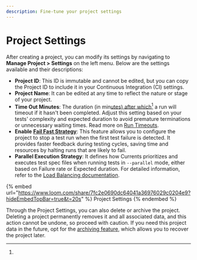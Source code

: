 ```yaml
---
description: Fine-tune your project settings
---
```


# Project Settings

After creating a project, you can modify its settings by navigating to **Manage Project > Settings** on the left menu. Below are the settings available and their descriptions:

* **Project ID**: This ID is immutable and cannot be edited, but you can copy the Project ID to include it in your Continuous Integration (CI) settings.
* **Project Name**: It can be edited at any time to reflect the nature or stage of your project.
* **Time Out Minutes**: The duration (in min[utes) after which](#user-content-fn-1)[^1] a run will timeout if it hasn't been completed. Adjust this setting based on your tests' complexity and expected duration to avoid premature terminations or unnecessary waiting times. Read more on [Run Timeouts](../runs/run-timeouts.md).
* **Enable** [**Fail Fast Strategy**](../guides/fail-fast-strategy.md): This feature allows you to configure the project to stop a test run when the first test failure is detected. It provides faster feedback during testing cycles, saving time and resources by halting runs that are likely to fail.
* **Parallel Execution Strategy**: It defines how Currents prioritizes and executes test spec files when running tests in `--parallel` mode, either based on Failure rate or Expected duration. For detailed information, refer to the [Load Balancing documentation](https://chatgpt.com).

{% embed url="https://www.loom.com/share/7fc2e0690dc64041a36976029c0204e9?hideEmbedTopBar=true&t=20s" %}
Project Settings
{% endembed %}

Through the Project Settings, you can also delete or archive the project. Deleting a project permanently removes it and all associated data, and this action cannot be undone, so proceed with caution. If you need this project data in the future, opt for the [archiving feature](archive-and-unarchive-projects.md), which allows you to recover the project later.

[^1]: 
